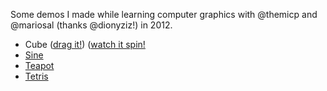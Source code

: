 Some demos I made while learning computer graphics with @themicp and @mariosal (thanks @dionyziz!) in 2012.

* Cube ([drag it!](https://gtklocker.github.io/canvas-demos/cube/drag/)) ([watch it spin!](https://gtklocker.github.io/canvas-demos/cube/rotating/)
* [Sine](https://gtklocker.github.io/canvas-demos/sine/)
* [Teapot](https://gtklocker.github.io/canvas-demos/teapot/)
* [Tetris](https://gtklocker.github.io/canvas-demos/tetris/)
